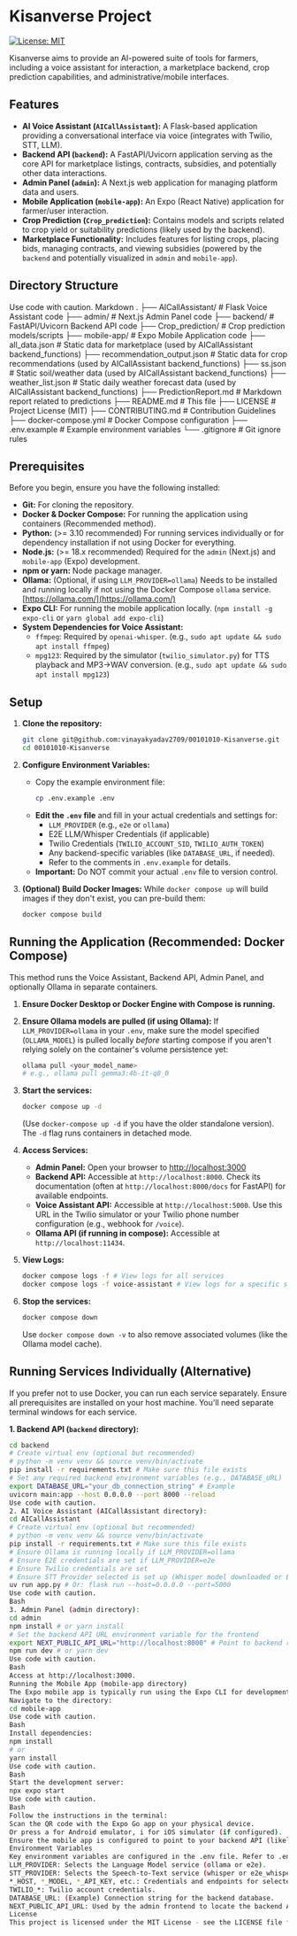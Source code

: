 # Kisanverse Project

[![License: MIT](https://img.shields.io/badge/License-MIT-yellow.svg)](https://opensource.org/licenses/MIT)

Kisanverse aims to provide an AI-powered suite of tools for farmers, including a voice assistant for interaction, a marketplace backend, crop prediction capabilities, and administrative/mobile interfaces.

## Features

*   **AI Voice Assistant (`AICallAssistant`):** A Flask-based application providing a conversational interface via voice (integrates with Twilio, STT, LLM).
*   **Backend API (`backend`):** A FastAPI/Uvicorn application serving as the core API for marketplace listings, contracts, subsidies, and potentially other data interactions.
*   **Admin Panel (`admin`):** A Next.js web application for managing platform data and users.
*   **Mobile Application (`mobile-app`):** An Expo (React Native) application for farmer/user interaction.
*   **Crop Prediction (`Crop_prediction`):** Contains models and scripts related to crop yield or suitability predictions (likely used by the backend).
*   **Marketplace Functionality:** Includes features for listing crops, placing bids, managing contracts, and viewing subsidies (powered by the `backend` and potentially visualized in `admin` and `mobile-app`).

## Directory Structure
Use code with caution.
Markdown
.
├── AICallAssistant/ # Flask Voice Assistant code
├── admin/ # Next.js Admin Panel code
├── backend/ # FastAPI/Uvicorn Backend API code
├── Crop_prediction/ # Crop prediction models/scripts
├── mobile-app/ # Expo Mobile Application code
├── all_data.json # Static data for marketplace (used by AICallAssistant backend_functions)
├── recommendation_output.json # Static data for crop recommendations (used by AICallAssistant backend_functions)
├── ss.json # Static soil/weather data (used by AICallAssistant backend_functions)
├── weather_list.json # Static daily weather forecast data (used by AICallAssistant backend_functions)
├── PredictionReport.md # Markdown report related to predictions
├── README.md # This file
├── LICENSE # Project License (MIT)
├── CONTRIBUTING.md # Contribution Guidelines
├── docker-compose.yml # Docker Compose configuration
├── .env.example # Example environment variables
└── .gitignore # Git ignore rules
## Prerequisites

Before you begin, ensure you have the following installed:

*   **Git:** For cloning the repository.
*   **Docker & Docker Compose:** For running the application using containers (Recommended method).
*   **Python:** (>= 3.10 recommended) For running services individually or for dependency installation if not using Docker for everything.
*   **Node.js:** (>= 18.x recommended) Required for the `admin` (Next.js) and `mobile-app` (Expo) development.
*   **npm or yarn:** Node package manager.
*   **Ollama:** (Optional, if using `LLM_PROVIDER=ollama`) Needs to be installed and running locally if not using the Docker Compose `ollama` service. [https://ollama.com/](https://ollama.com/)
*   **Expo CLI:** For running the mobile application locally. (`npm install -g expo-cli` or `yarn global add expo-cli`)
*   **System Dependencies for Voice Assistant:**
    *   `ffmpeg`: Required by `openai-whisper`. (e.g., `sudo apt update && sudo apt install ffmpeg`)
    *   `mpg123`: Required by the simulator (`twilio_simulator.py`) for TTS playback and MP3->WAV conversion. (e.g., `sudo apt update && sudo apt install mpg123`)

## Setup

1.  **Clone the repository:**
    ```bash
    git clone git@github.com:vinayakyadav2709/00101010-Kisanverse.git
    cd 00101010-Kisanverse
    ```

2.  **Configure Environment Variables:**
    *   Copy the example environment file:
        ```bash
        cp .env.example .env
        ```
    *   **Edit the `.env` file** and fill in your actual credentials and settings for:
        *   `LLM_PROVIDER` (e.g., `e2e` or `ollama`)
        *   E2E LLM/Whisper Credentials (if applicable)
        *   Twilio Credentials (`TWILIO_ACCOUNT_SID`, `TWILIO_AUTH_TOKEN`)
        *   Any backend-specific variables (like `DATABASE_URL`, if needed).
        *   Refer to the comments in `.env.example` for details.
    *   **Important:** Do NOT commit your actual `.env` file to version control.

3.  **(Optional) Build Docker Images:** While `docker compose up` will build images if they don't exist, you can pre-build them:
    ```bash
    docker compose build
    ```

## Running the Application (Recommended: Docker Compose)

This method runs the Voice Assistant, Backend API, Admin Panel, and optionally Ollama in separate containers.

1.  **Ensure Docker Desktop or Docker Engine with Compose is running.**
2.  **Ensure Ollama models are pulled (if using Ollama):** If `LLM_PROVIDER=ollama` in your `.env`, make sure the model specified (`OLLAMA_MODEL`) is pulled locally *before* starting compose if you aren't relying solely on the container's volume persistence yet:
    ```bash
    ollama pull <your_model_name>
    # e.g., ollama pull gemma3:4b-it-q8_0
    ```
3.  **Start the services:**
    ```bash
    docker compose up -d
    ```
    (Use `docker-compose up -d` if you have the older standalone version). The `-d` flag runs containers in detached mode.

4.  **Access Services:**
    *   **Admin Panel:** Open your browser to [http://localhost:3000](http://localhost:3000)
    *   **Backend API:** Accessible at `http://localhost:8000`. Check its documentation (often at `http://localhost:8000/docs` for FastAPI) for available endpoints.
    *   **Voice Assistant API:** Accessible at `http://localhost:5000`. Use this URL in the Twilio simulator or your Twilio phone number configuration (e.g., webhook for `/voice`).
    *   **Ollama API (if running in compose):** Accessible at `http://localhost:11434`.

5.  **View Logs:**
    ```bash
    docker compose logs -f # View logs for all services
    docker compose logs -f voice-assistant # View logs for a specific service
    ```

6.  **Stop the services:**
    ```bash
    docker compose down
    ```
    Use `docker compose down -v` to also remove associated volumes (like the Ollama model cache).

## Running Services Individually (Alternative)

If you prefer not to use Docker, you can run each service separately. Ensure all prerequisites are installed on your host machine. You'll need separate terminal windows for each service.

**1. Backend API (`backend` directory):**

```bash
cd backend
# Create virtual env (optional but recommended)
# python -m venv venv && source venv/bin/activate
pip install -r requirements.txt # Make sure this file exists
# Set any required backend environment variables (e.g., DATABASE_URL)
export DATABASE_URL="your_db_connection_string" # Example
uvicorn main:app --host 0.0.0.0 --port 8000 --reload
Use code with caution.
2. AI Voice Assistant (AICallAssistant directory):
cd AICallAssistant
# Create virtual env (optional but recommended)
# python -m venv venv && source venv/bin/activate
pip install -r requirements.txt # Make sure this file exists
# Ensure Ollama is running locally if LLM_PROVIDER=ollama
# Ensure E2E credentials are set if LLM_PROVIDER=e2e
# Ensure Twilio credentials are set
# Ensure STT Provider selected is set up (Whisper model downloaded or E2E creds set)
uv run app.py # Or: flask run --host=0.0.0.0 --port=5000
Use code with caution.
Bash
3. Admin Panel (admin directory):
cd admin
npm install # or yarn install
# Set the backend API URL environment variable for the frontend
export NEXT_PUBLIC_API_URL="http://localhost:8000" # Point to backend running locally
npm run dev # or yarn dev
Use code with caution.
Bash
Access at http://localhost:3000.
Running the Mobile App (mobile-app directory)
The Expo mobile app is typically run using the Expo CLI for development.
Navigate to the directory:
cd mobile-app
Use code with caution.
Bash
Install dependencies:
npm install
# or
yarn install
Use code with caution.
Bash
Start the development server:
npx expo start
Use code with caution.
Bash
Follow the instructions in the terminal:
Scan the QR code with the Expo Go app on your physical device.
Or press a for Android emulator, i for iOS simulator (if configured).
Ensure the mobile app is configured to point to your backend API (likely http://<your-local-ip>:8000 if running the backend locally, or the appropriate deployed URL).
Environment Variables
Key environment variables are configured in the .env file. Refer to .env.example for a full list and descriptions. Main variables include:
LLM_PROVIDER: Selects the Language Model service (ollama or e2e).
STT_PROVIDER: Selects the Speech-to-Text service (whisper or e2e_whisper).
*_HOST, *_MODEL, *_API_KEY, etc.: Credentials and endpoints for selected services.
TWILIO_*: Twilio account credentials.
DATABASE_URL: (Example) Connection string for the backend database.
NEXT_PUBLIC_API_URL: Used by the admin frontend to locate the backend API (set automatically in docker-compose).
License
This project is licensed under the MIT License - see the LICENSE file for details.